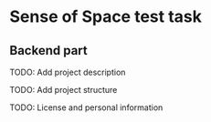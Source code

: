 # Sense of Space test task
## Backend part

TODO: Add project description

TODO: Add project structure

TODO: License and personal information